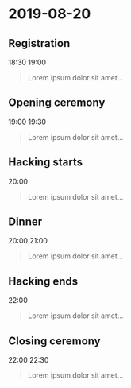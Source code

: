 # 2019-08-20

## Registration
18:30
19:00
> Lorem ipsum dolor sit amet...

## Opening ceremony
19:00
19:30
> Lorem ipsum dolor sit amet...

## Hacking starts
20:00
> Lorem ipsum dolor sit amet...

## Dinner
20:00
21:00
> Lorem ipsum dolor sit amet...

## Hacking ends
22:00
> Lorem ipsum dolor sit amet...

## Closing ceremony
22:00
22:30
> Lorem ipsum dolor sit amet...
